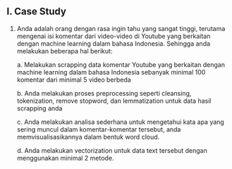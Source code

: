 ## I. Case Study 
1. Anda adalah orang dengan rasa ingin tahu yang sangat tinggi, terutama mengenai isi komentar dari
video-video di Youtube yang berkaitan dengan machine learning dalam bahasa Indonesia. Sehingga
anda melakukan beberapa hal berikut:

    a. Melakukan scrapping data komentar Youtube yang berkaitan dengan machine learning dalam bahasa Indonesia sebanyak minimal 100 komentar dari minimal 5 video berbeda

    b. Anda melakukan proses preprocessing seperti cleansing, tokenization, remove stopword, dan lemmatization untuk data hasil scrapping anda

    c. Anda melakukan analisa sederhana untuk mengetahui kata apa yang sering muncul dalam komentar-komentar tersebut, anda memvisualisasikannya dalam bentuk word cloud.

    d. Anda melakukan vectorization untuk data text tersebut dengan menggunakan minimal 2 metode.
